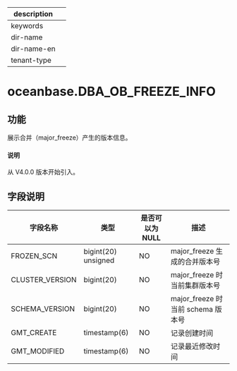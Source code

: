 |description||
|---|---|
|keywords||
|dir-name||
|dir-name-en||
|tenant-type||

# oceanbase.DBA_OB_FREEZE_INFO

## 功能

展示合并（major_freeze）产生的版本信息。

<main id="notice" type='explain'>
  <h4>说明</h4>
  <p>从 V4.0.0 版本开始引入。</p>
</main>

## 字段说明

| 字段名称 | 类型 | 是否可以为 NULL | 描述 |
| --- | --- | --- | --- |
| FROZEN_SCN | bigint(20) unsigned | NO | major_freeze 生成的合并版本号 |
| CLUSTER_VERSION | bigint(20) | NO | major_freeze 时当前集群版本号 |
| SCHEMA_VERSION | bigint(20) | NO | major_freeze 时当前 schema 版本号 |
| GMT_CREATE | timestamp(6) | NO | 记录创建时间 |
| GMT_MODIFIED | timestamp(6) | NO | 记录最近修改时间 |